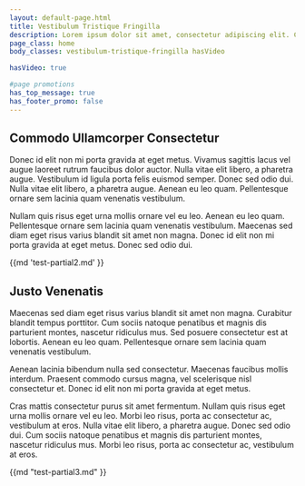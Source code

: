 ```yaml
---
layout: default-page.html
title: Vestibulum Tristique Fringilla
description: Lorem ipsum dolor sit amet, consectetur adipiscing elit. Curabitur blandit tempus porttitor..
page_class: home
body_classes: vestibulum-tristique-fringilla hasVideo

hasVideo: true

#page promotions
has_top_message: true
has_footer_promo: false
---
```


## Commodo Ullamcorper Consectetur
Donec id elit non mi porta gravida at eget metus. Vivamus sagittis lacus vel augue laoreet rutrum faucibus dolor auctor. Nulla vitae elit libero, a pharetra augue. Vestibulum id ligula porta felis euismod semper. Donec sed odio dui. Nulla vitae elit libero, a pharetra augue. Aenean eu leo quam. Pellentesque ornare sem lacinia quam venenatis vestibulum.

Nullam quis risus eget urna mollis ornare vel eu leo. Aenean eu leo quam. Pellentesque ornare sem lacinia quam venenatis vestibulum. Maecenas sed diam eget risus varius blandit sit amet non magna. Donec id elit non mi porta gravida at eget metus. Donec sed odio dui.

<div class="youtube-video" data-video-tn="/assets/images/video-tns/video1.jpg" data-video-id="-sfRVyDHT30" data-additional-attributes="?enablejsapi=1&rel=0"></div>

{{md 'test-partial2.md' }}

## Justo Venenatis
Maecenas sed diam eget risus varius blandit sit amet non magna. Curabitur blandit tempus porttitor. Cum sociis natoque penatibus et magnis dis parturient montes, nascetur ridiculus mus. Sed posuere consectetur est at lobortis. Aenean eu leo quam. Pellentesque ornare sem lacinia quam venenatis vestibulum.

Aenean lacinia bibendum nulla sed consectetur. Maecenas faucibus mollis interdum. Praesent commodo cursus magna, vel scelerisque nisl consectetur et. Donec id elit non mi porta gravida at eget metus.

Cras mattis consectetur purus sit amet fermentum. Nullam quis risus eget urna mollis ornare vel eu leo. Morbi leo risus, porta ac consectetur ac, vestibulum at eros. Nulla vitae elit libero, a pharetra augue. Donec sed odio dui. Cum sociis natoque penatibus et magnis dis parturient montes, nascetur ridiculus mus. Morbi leo risus, porta ac consectetur ac, vestibulum at eros.

<div class="youtube-video" data-video-tn="/assets/images/video-tns/video2.jpg" data-video-id="8xXeT2N-_YE" data-additional-attributes="?enablejsapi=1&rel=0"></div>

{{md "test-partial3.md" }}